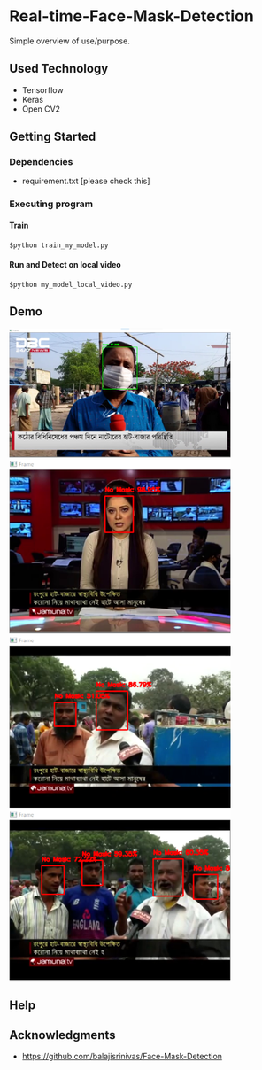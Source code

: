 # Real-time-Face-Mask-Detection


Simple overview of use/purpose.

## Used Technology
* Tensorflow
* Keras
* Open CV2 


## Getting Started

### Dependencies

* requirement.txt [please check this] 

### Executing program

#### Train 

```
$python train_my_model.py
```

#### Run and Detect on local video

```
$python my_model_local_video.py
```

## Demo 
<p float="left">
  <img src="1.png" width="400" />
  <img src="2.png" width="400" /> 
  <img src="3.png" width="400" />
  <img src="4.png" width="400" />
</p>








## Help




## Acknowledgments

* https://github.com/balajisrinivas/Face-Mask-Detection
